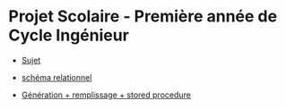 # Projet Scolaire - Première année de Cycle Ingénieur

* [Sujet](DM-sujet.pdf)

* [schéma relationnel](AE_Louchart_Boris.pdf)

* [Génération + remplissage + stored procedure](database.sql)
